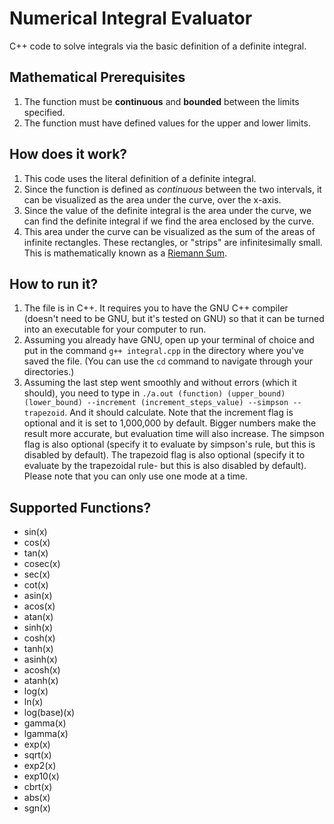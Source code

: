# Numerical Integral Evaluator

C++ code to solve integrals via the basic definition of a definite integral.

## Mathematical Prerequisites
1. The function must be **continuous** and **bounded** between the limits specified.
2. The function must have defined values for the upper and lower limits.

## How does it work?
1. This code uses the literal definition of a definite integral.
2. Since the function is defined as *continuous* between the two intervals, it can be visualized as the area under the curve, over the x-axis.
3. Since the value of the definite integral is the area under the curve, we can find the definite integral if we find the area enclosed by the curve.
4. This area under the curve can be visualized as the sum of the areas of infinite rectangles. These rectangles, or "strips" are infinitesimally small. This is mathematically known as a [Riemann Sum](https://en.wikipedia.org/wiki/Riemann_sum).

## How to run it?
1. The file is in C++. It requires you to have the GNU C++ compiler (doesn't need to be GNU, but it's tested on GNU) so that it can be turned into an executable for your computer to run.
2. Assuming you already have GNU, open up your terminal of choice and put in the command `g++ integral.cpp` in the directory where you've saved the file. (You can use the `cd` command to navigate through your directories.)
3. Assuming the last step went smoothly and without errors (which it should), you need to type in `./a.out (function) (upper_bound) (lower_bound) --increment (increment_steps_value) --simpson --trapezoid`. And it should calculate. Note that the increment flag is optional and it is set to 1,000,000 by default. Bigger numbers make the result more accurate, but evaluation time will also increase. The simpson flag is also optional (specify it to evaluate by simpson's rule, but this is disabled by default). The trapezoid flag is also optional (specify it to evaluate by the trapezoidal rule- but this is also disabled by default). Please note that you can only use one mode at a time.

## Supported Functions?

* sin(x)
* cos(x)
* tan(x)
* cosec(x)
* sec(x)
* cot(x)
* asin(x)
* acos(x)
* atan(x)
* sinh(x)
* cosh(x)
* tanh(x)
* asinh(x)
* acosh(x)
* atanh(x)
* log(x)
* ln(x)
* log(base)(x)
* gamma(x)
* lgamma(x)
* exp(x)
* sqrt(x)
* exp2(x)
* exp10(x)
* cbrt(x)
* abs(x)
* sgn(x)
